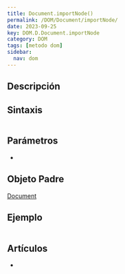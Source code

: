 ```yaml
---
title: Document.importNode()
permalink: /DOM/Document/importNode/
date: 2023-09-25
key: DOM.D.Document.importNode
category: DOM
tags: [metodo dom]
sidebar:
  nav: dom
---
```


## Descripción


## Sintaxis


```javascript

```


## Parámetros

- 

## Objeto Padre


[Document](https://www.w3api.com/DOM/Document/)


## Ejemplo


```javascript

```


## Artículos

- 
